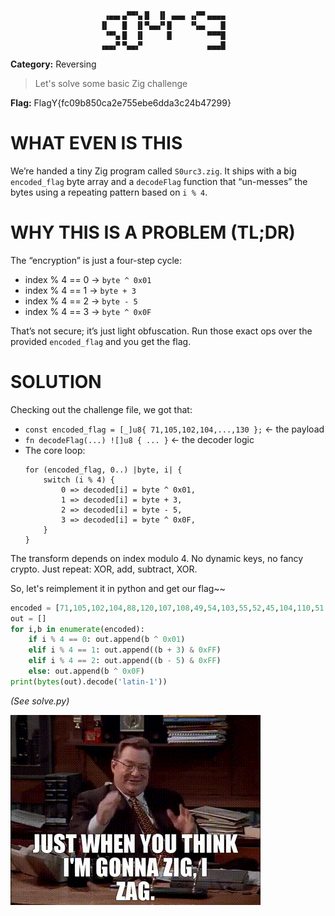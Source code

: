 ```
                     ▗▄▄▖▄▀▀▚▖█  ▐▌ ▄▄▄ ▗▞▀▘▄▄▄▄ 
                    ▐▌   █  ▐▌▀▄▄▞▘█    ▝▚▄▖   █ 
                     ▝▀▚▖█  ▐▌     █        ▀▀▀█ 
                    ▗▄▄▞▘▀▄▄▞▘              ▄▄▄█ 
```

**Category:** Reversing
<!-- **Level:** Easy -->
<!-- **Instance:** http://bmnzdgnsz2l4.playat.flagyard.com -->
> Let's solve some basic Zig challenge

**Flag:** FlagY{fc09b850ca2e755ebe6dda3c24b47299}

# WHAT EVEN IS THIS

We’re handed a tiny Zig program called `S0urc3.zig`. It ships with a big `encoded_flag` byte array and a `decodeFlag` function that “un-messes” the bytes using a repeating pattern based on `i % 4`.

# WHY THIS IS A PROBLEM (TL;DR)

The “encryption” is just a four-step cycle:

- index % 4 == 0 → `byte ^ 0x01`
- index % 4 == 1 → `byte + 3`
- index % 4 == 2 → `byte - 5`
- index % 4 == 3 → `byte ^ 0x0F`

That’s not secure; it’s just light obfuscation. Run those exact ops over the provided `encoded_flag` and you get the flag.

# SOLUTION

Checking out the challenge file, we got that:

- `const encoded_flag = [_]u8{ 71,105,102,104,...,130 };` ← the payload
- `fn decodeFlag(...) ![]u8 { ... }` ← the decoder logic
- The core loop:
    ```
    for (encoded_flag, 0..) |byte, i| {
        switch (i % 4) {
            0 => decoded[i] = byte ^ 0x01,
            1 => decoded[i] = byte + 3,
            2 => decoded[i] = byte - 5,
            3 => decoded[i] = byte ^ 0x0F,
        }
    }
    ```

The transform depends on index modulo 4. No dynamic keys, no fancy crypto. Just repeat: XOR, add, subtract, XOR.

So, let's reimplement it in python and get our flag~~

```python
encoded = [71,105,102,104,88,120,107,108,49,54,103,55,52,45,104,110,51,98,60,58,52,98,103,106,55,97,105,110,50,96,55,59,99,49,60,61,56,54,130]
out = []
for i,b in enumerate(encoded):
    if i % 4 == 0: out.append(b ^ 0x01)
    elif i % 4 == 1: out.append((b + 3) & 0xFF)
    elif i % 4 == 2: out.append((b - 5) & 0xFF)
    else: out.append(b ^ 0x0F)
print(bytes(out).decode('latin-1'))
```

*(See solve.py)*

![zig-zag](/assets/images/zig-zag.gif)